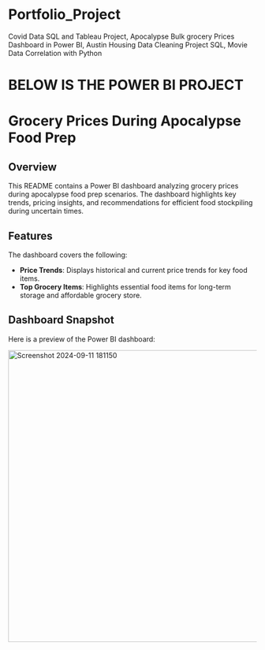 # Portfolio_Project
Covid Data SQL and Tableau Project,
Apocalypse Bulk grocery Prices Dashboard in Power BI, 
Austin Housing Data Cleaning Project SQL,
Movie Data Correlation with Python

# BELOW IS THE POWER BI PROJECT
# Grocery Prices During Apocalypse Food Prep

## Overview
This README contains a Power BI dashboard analyzing grocery prices during apocalypse food prep scenarios. The dashboard highlights key trends, pricing insights, and recommendations for efficient food stockpiling during uncertain times.

## Features
The dashboard covers the following:
- **Price Trends**: Displays historical and current price trends for key food items.
- **Top Grocery Items**: Highlights essential food items for long-term storage and affordable grocery store.

## Dashboard Snapshot
Here is a preview of the Power BI dashboard:

<img width="592" alt="Screenshot 2024-09-11 181150" src="https://github.com/user-attachments/assets/863c36d3-84fe-41ac-9dbb-411567ed8c2e">
